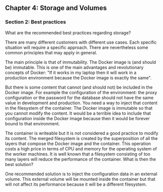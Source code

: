 ## Chapter 4: Storage and Volumes

### Section 2: Best practices

What are the recommended best practices regarding storage? 

There are many different customers with different use cases. 
Each specific situation will require a specific approach. 
There are nevertheless some common principles that may apply in general.

The main principle is that of immutability. The Docker image is (and should be) immutable.
This is one of the main advantages and revolutionary concepts of Docker: 
"If it works in my laptop then it will work in a production environment because the Docker image is exactly the same".

But there is some content that cannot (and should not) be included in the Docker image. 
For example the configuration of the environment: the proxy configuration or the password for the database should not have the same value in development and production.
You need a way to inject that content in the filesystem of the container.
The Docker image is immutable so that you cannot modify the content.
It would be a terrible idea to include that configuration inside the Docker image because then it would be forever bound to that environment.

The container is writeable but it is not considered a good practice to modify its content. 
The merged filesystem is created by the superposition of all the layers that compose the Docker image and the container.
This operation costs a high price in terms of CPU and memory for the operating system of the worker machines.
It is well known that a filesystem consisting of too many layers will reduce the performance of the container.
What is then the best solution?

One recommended solution is to inject the configuration data in an external volume.
This external volume will be mounted inside the container but that will not affect its performance because it will be a different filesystem.
